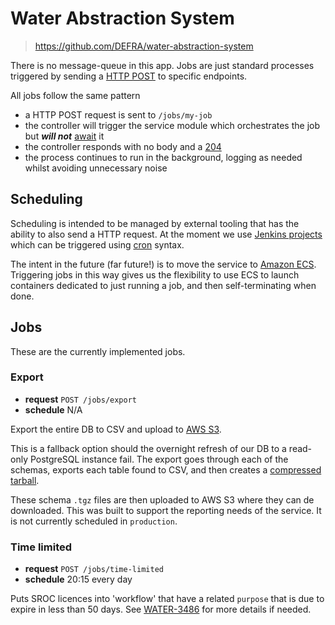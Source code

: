 # Water Abstraction System

> <https://github.com/DEFRA/water-abstraction-system>

There is no message-queue in this app. Jobs are just standard processes triggered by sending a [HTTP POST](https://developer.mozilla.org/en-US/docs/Web/HTTP/Methods/POST) to specific endpoints.

All jobs follow the same pattern

- a HTTP POST request is sent to `/jobs/my-job`
- the controller will trigger the service module which orchestrates the job but ***will not*** [await](https://developer.mozilla.org/en-US/docs/Web/JavaScript/Reference/Operators/await) it
- the controller responds with no body and a [204](https://developer.mozilla.org/en-US/docs/Web/HTTP/Status/204)
- the process continues to run in the background, logging as needed whilst avoiding unnecessary noise

## Scheduling

Scheduling is intended to be managed by external tooling that has the ability to also send a HTTP request. At the moment we use [Jenkins projects](https://www.jenkins.io/doc/book/using/working-with-projects/) which can be triggered using [cron](https://en.wikipedia.org/wiki/Cron) syntax.

The intent in the future (far future!) is to move the service to [Amazon ECS](https://aws.amazon.com/ecs/). Triggering jobs in this way gives us the flexibility to use ECS to launch containers dedicated to just running a job, and then self-terminating when done.

## Jobs

These are the currently implemented jobs.

### Export

- **request** `POST /jobs/export`
- **schedule** N/A

Export the entire DB to CSV and upload to [AWS S3](https://aws.amazon.com/s3/).

This is a fallback option should the overnight refresh of our DB to a read-only PostgreSQL instance fail. The export goes through each of the schemas, exports each table found to CSV, and then creates a [compressed tarball](https://computing.help.inf.ed.ac.uk/FAQ/whats-tarball-or-how-do-i-unpack-or-create-tgz-or-targz-file).

These schema `.tgz` files are then uploaded to AWS S3 where they can de downloaded. This was built to support the reporting needs of the service. It is not currently scheduled in `production`.

### Time limited

- **request** `POST /jobs/time-limited`
- **schedule** 20:15 every day

Puts SROC licences into 'workflow' that have a related `purpose` that is due to expire in less than 50 days. See [WATER-3486](https://eaflood.atlassian.net/browse/WATER-3486) for more details if needed.

